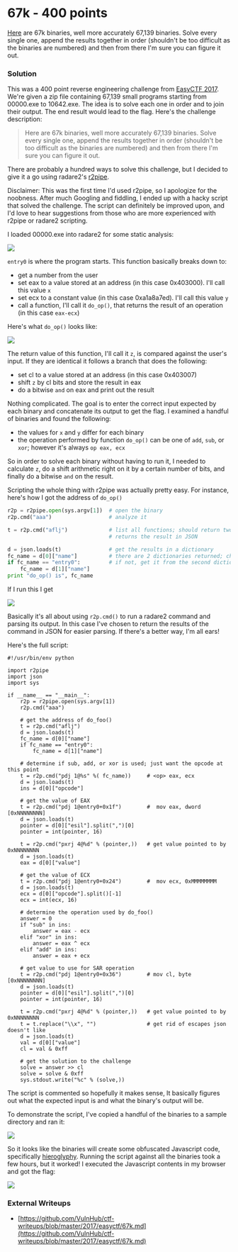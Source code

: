 # 67k - 400 points

[Here](https://github.com/EasyCTF/easyctf-2017-problems/blob/master/r3ndom-67k/bins.zip) are 67k binaries, well more accurately 67,139 binaries. Solve every single one, append the results together in order \(shouldn't be too difficult as the binaries are numbered\) and then from there I'm sure you can figure it out.

### Solution

This was a 400 point reverse engineering challenge from [EasyCTF 2017](https://www.easyctf.com/). We're given a zip file containing 67,139 small programs starting from 00000.exe to 10642.exe. The idea is to solve each one in order and to join their output. The end result would lead to the flag. Here's the challenge description:

> Here are 67k binaries, well more accurately 67,139 binaries. Solve every single one, append the results together in order (shouldn't be too difficult as the binaries are numbered) and then from there I'm sure you can figure it out.

There are probably a hundred ways to solve this challenge, but I decided to give it a go using radare2's [r2pipe](https://github.com/radare/radare2-r2pipe).

Disclaimer: This was the first time I'd used r2pipe, so I apologize for the noobness. After much Googling and fiddling, I ended up with a hacky script that solved the challenge. The script can definitely be improved upon, and I'd love to hear suggestions from those who are more experienced with r2pipe or radare2 scripting. 

I loaded 00000.exe into radare2 for some static analysis:

![](https://raw.githubusercontent.com/VulnHub/ctf-writeups/master/images/2017/easyctf/67k/01.png)

`entry0` is where the program starts. This function basically breaks down to:

* get a number from the user
* set eax to a value stored at an address (in this case 0x403000). I'll call this value `x`
* set ecx to a constant value (in this case 0xa1a8a7ed). I'll call this value `y`
* call a function, I'll call it `do_op()`, that returns the result of an operation (in this case `eax-ecx`)

Here's what `do_op()` looks like:

![](https://raw.githubusercontent.com/VulnHub/ctf-writeups/master/images/2017/easyctf/67k/02.png)

The return value of this function, I'll call it `z`, is compared against the user's input. If they are identical it follows a branch that does the following:

* set cl to a value stored at an address (in this case 0x403007)
* shift `z` by cl bits and store the result in eax
* do a bitwise `and` on eax and print out the result

Nothing complicated. The goal is to enter the correct input expected by each binary and concatenate its output to get the flag. I examined a handful of binaries and found the following:

* the values for `x` and `y` differ for each binary
* the operation performed by function `do_op()` can be one of `add`, `sub`, or `xor`; however it's always `op eax, ecx`

So in order to solve each binary without having to run it, I needed to calculate `z`, do a shift arithmetic right on it by a certain number of bits, and finally do a bitwise `and` on the result.

Scripting the whole thing with r2pipe was actually pretty easy. For instance, here's how I got the address of `do_op()`

```python
r2p = r2pipe.open(sys.argv[1])  # open the binary
r2p.cmd("aaa")                  # analyze it

t = r2p.cmd("aflj")             # list all functions; should return two results: entry0 and fcn.????????
                                # returns the result in JSON

d = json.loads(t)               # get the results in a dictionary
fc_name = d[0]["name"]          # there are 2 dictionaries returned; check if the first one is fcn.????????
if fc_name == "entry0":         # if not, get it from the second dictionary
    fc_name = d[1]["name"]
print "do_op() is", fc_name
```

If I run this I get

![](https://raw.githubusercontent.com/VulnHub/ctf-writeups/master/images/2017/easyctf/67k/03.png)

Basically it's all about using `r2p.cmd()` to run a radare2 command and parsing its output. In this case I've chosen to return the results of the command in JSON for easier parsing. If there's a better way, I'm all ears!

Here's the full script:

```
#!/usr/bin/env python

import r2pipe
import json
import sys

if __name__ == "__main__":
    r2p = r2pipe.open(sys.argv[1])
    r2p.cmd("aaa")

    # get the address of do_foo()
    t = r2p.cmd("aflj")
    d = json.loads(t)
    fc_name = d[0]["name"]
    if fc_name == "entry0":
        fc_name = d[1]["name"]

    # determine if sub, add, or xor is used; just want the opcode at this point
    t = r2p.cmd("pdj 1@%s" %( fc_name))     # <op> eax, ecx
    d = json.loads(t)
    ins = d[0]["opcode"]

    # get the value of EAX
    t = r2p.cmd("pdj 1@entry0+0x1f")        #  mov eax, dword [0xNNNNNNNN]
    d = json.loads(t)
    pointer = d[0]["esil"].split(",")[0]
    pointer = int(pointer, 16)

    t = r2p.cmd("pxrj 4@%d" % (pointer,))   # get value pointed to by 0xNNNNNNNN
    d = json.loads(t)
    eax = d[0]["value"]

    # get the value of ECX
    t = r2p.cmd("pdj 1@entry0+0x24")        #  mov ecx, 0xMMMMMMMM
    d = json.loads(t)
    ecx = d[0]["opcode"].split()[-1]
    ecx = int(ecx, 16)

    # determine the operation used by do_foo()
    answer = 0
    if "sub" in ins:
        answer = eax - ecx
    elif "xor" in ins:
        answer = eax ^ ecx
    elif "add" in ins:
        answer = eax + ecx

    # get value to use for SAR operation
    t = r2p.cmd("pdj 1@entry0+0x36")        # mov cl, byte [0xNNNNNNNN]
    d = json.loads(t)
    pointer = d[0]["esil"].split(",")[0]
    pointer = int(pointer, 16)

    t = r2p.cmd("pxrj 4@%d" % (pointer,))   # get value pointed to by 0xNNNNNNNN
    t = t.replace("\\x", "")                # get rid of escapes json doesn't like
    d = json.loads(t)
    val = d[0]["value"]
    cl = val & 0xff

    # get the solution to the challenge
    solve = answer >> cl
    solve = solve & 0xff
    sys.stdout.write("%c" % (solve,))
```

The script is commented so hopefully it makes sense, It basically figures out what the expected input is and what the binary's output will be. 

To demonstrate the script, I've copied a handful of the binaries to a sample directory and ran it:

![](https://raw.githubusercontent.com/VulnHub/ctf-writeups/master/images/2017/easyctf/67k/04.png)

So it looks like the binaries will create some obfuscated Javascript code, specifically [hieroglyphy](https://github.com/alcuadrado/hieroglyphy). Running the script against all the binaries took a few hours, but it worked! I executed the Javascript contents in my browser and got the flag:

![](https://raw.githubusercontent.com/VulnHub/ctf-writeups/master/images/2017/easyctf/67k/05.png)

### External Writeups

* [https://github.com/VulnHub/ctf-writeups/blob/master/2017/easyctf/67k.md](https://github.com/VulnHub/ctf-writeups/blob/master/2017/easyctf/67k.md)



